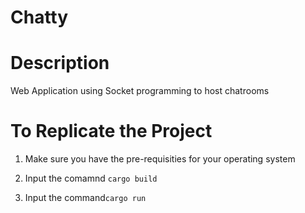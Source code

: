 # Chatty

# Description
Web Application using Socket programming to host chatrooms

# To Replicate the Project
1. Make sure you have the pre-requisities for your operating system

2. Input the comamnd `cargo build` 

3. Input the command`cargo run` 